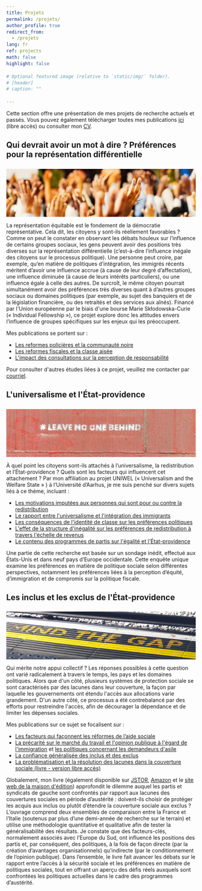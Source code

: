 ```yaml
---
title: Projets
permalink: /projets/
author_profile: true
redirect_from:
  - /projets
lang: fr
ref: projects
math: false
highlight: false

# Optional featured image (relative to `static/img/` folder).
# [header]
# caption: ""

---
```


Cette section offre une présentation de mes projets de recherche actuels et passés. Vous pouvez également télécharger toutes mes publications [ici](https://anthonykevins.github.io/fr/publications/) (libre accès) ou consulter mon [CV](https://anthonykevins.github.io/files/CV_fr.pdf).

## Qui devrait avoir un mot à dire ? Préférences pour la représentation différentielle

<img style="margin-top: 0.5rem; margin-bottom: 0rem" align="top" src="consultation_heading.webp" title="Photo of raised hands, courtesy of Jaime Lopes on Unsplash"/>

La représentation équitable est le fondement de la démocratie représentative. Cela dit, les citoyens y sont-ils réellement favorables ? Comme on peut le constater en observant les débats houleux sur l’influence de certains groupes sociaux, les gens peuvent avoir des positions très diverses sur la représentation différentielle (c’est-à-dire l’influence inégale des citoyens sur le processus politique). Une personne peut croire, par exemple, qu’en matière de politiques d’intégration, les immigrés récents méritent d’avoir une influence accrue (à cause de leur degré d’affectation), une influence diminuée (à cause de leurs intérêts particuliers), ou une influence égale à celle des autres. De surcroît, le même citoyen pourrait simultanément avoir des préférences très diverses quant à d’autres groupes sociaux ou domaines politiques (par exemple, au sujet des banquiers et de la législation financière, ou des retraités et des services aux aînés). Financé par l'Union européenne par le biais d'une bourse Marie Skłodowska-Curie (« Individual Fellowship »), ce projet explore donc les attitudes envers l’influence de groupes spécifiques sur les enjeux qui les préoccupent.

Mes publications se portent sur :

-   [Les reformes policières et la communauté noire](https://onlinelibrary.wiley.com/doi/epdf/10.1111/pops.12688) 
-   [Les reformes fiscales et la classe aisée](https://journals.sagepub.com/doi/pdf/10.1177/0032321720956327)
-   [L'impact des consultations sur la perception de responsabilité](https://doi.org/10.1007/s11109-021-09751-5)

Pour consulter d'autres études liées à ce projet, veuillez me contacter par [courriel](mailto:a.kevins@lboro.ac.uk).

## L'universalisme et l'État-providence

<img style="margin-top: 0.5rem; margin-bottom: 0rem" align="top" src="universalism_heading.webp" title="Photo of graffiti, courtesy of Etienne Girardet on Unsplash"/>

À quel point les citoyens sont-ils attachés à l’universalisme, la redistribution et l’État-providence ? Quels sont les facteurs qui influencent cet attachement ? Par mon affiliation au projet UNIWEL (« Universalism and the Welfare State » ) à l’Université d’Aarhus, je me suis penché sur divers sujets liés à ce thème, incluant :

-   [Les motivations imputées aux personnes qui sont pour ou contre la redistribution](https://www.cambridge.org/core/services/aop-cambridge-core/content/view/D2DC2B5761B7474254AB8BEC75CF9B0D/S0047279419000175a.pdf/motive_attribution_and_the_moral_politics_of_the_welfare_state.pdf)
-   [Le rapport entre l'universalisme et l'intégration des immigrants](https://repository.lboro.ac.uk/articles/journal_contribution/The_effects_of_welfare_state_universalism_on_migrant_integration/9976226)
-   [Les conséquences de l'identité de classe sur les préférences politiques](https://repository.lboro.ac.uk/articles/journal_contribution/The_illusion_of_class_in_welfare_state_politics_/9976223)
-   [L'effet de la structure d'inégalité sur les préférences de redistribution à travers l'échelle de revenus](https://repository.lboro.ac.uk/articles/journal_contribution/Yardsticks_of_inequality_Preferences_for_redistribution_in_advanced_democracies/9976232)
-   [Le contenu des programmes de partis sur l'égalité et l'État-providence](https://repository.lboro.ac.uk/articles/journal_contribution/Peeping_at_the_corpus_What_is_really_going_on_behind_the_equality_and_welfare_items_of_the_Manifesto_project_/9976253)

Une partie de cette recherche est basée sur un sondage inédit, effectué aux États-Unis et dans neuf pays d’Europe occidentale. Cette enquête unique examine les préférences en matière de politique sociale selon différentes perspectives, notamment les préférences liées à la perception d’équité, d’immigration et de compromis sur la politique fiscale.

## Les inclus et les exclus de l'État-providence

<img style="margin-top: 0.5rem; margin-bottom: 0rem" align="top" src="dualism_heading.webp" title="Photo of a station platform, courtesy of Suad Kamardeen on Unsplash"/>

Qui mérite notre appui collectif ? Les réponses possibles à cette question ont varié radicalement à travers le temps, les pays et les domaines politiques. Alors que d'un côté, plusieurs systèmes de protection sociale se sont caractérisés par des lacunes dans leur couverture, la façon par laquelle les gouvernements ont étendu l'accès aux allocations varie grandement. D'un autre côté, ce processus a été contrebalancé par des efforts pour restreindre l'accès, afin de décourager la dépendance et de limiter les dépenses sociales.

Mes publications sur ce sujet se focalisent sur :

-   [Les facteurs qui façonnent les réformes de l’aide sociale](https://repository.lboro.ac.uk/articles/journal_contribution/Political_actors_public_opinion_and_the_extension_of_welfare_coverage/9976259)
-   [La précarité sur le marché du travail et l'opinion publique à l'égard de l'immigration](https://repository.lboro.ac.uk/articles/journal_contribution/Immigrant_sentiment_and_labour_market_vulnerability_economic_perceptions_of_immigration_in_dualized_labour_markets/9976301) et [les politiques concernant les demandeurs d'asile](https://anthonykevins.github.io/files/Asylum_Seekers.pdf)
-   [La confiance généralisée des inclus et des exclus](https://repository.lboro.ac.uk/articles/journal_contribution/Dualized_trust_risk_social_trust_and_the_welfare_state/9976265) 
-   [La problématisation et la résolution des lacunes dans la couverture sociale (livre - version libre accès)](https://repository.lboro.ac.uk/articles/book/Expanding_welfare_in_an_age_of_austerity_Increasing_protection_in_an_unprotected_world/9994709)
  
Globalement, mon livre (également disponible sur [JSTOR](https://www.jstor.org/stable/j.ctt20krz5m), [Amazon](https://smile.amazon.com/Expanding-Welfare-Age-Austerity-Unprotected/dp/9462980217) et le [site web de la maison d'édition](https://www.aup.nl/en/book/9789462980211/expanding-welfare-in-an-age-of-austerity)) approfondit le dilemme auquel les partis et syndicats de gauche sont confrontés par rapport aux lacunes des couvertures sociales en période d’austérité : doivent-ils choisir de protéger les acquis aux inclus ou plutôt d’étendre la couverture sociale aux exclus ? L’ouvrage comprend deux ensembles de comparaison entre la France et l’Italie (soutenus par plus d’une demi-année de recherche sur le terrain) et utilise une méthodologie quantitative et qualitative afin de tester la généralisabilité des résultats. Je constate que des facteurs-clés, normalement associés avec l’Europe du Sud, ont influencé les positions des partis et, par conséquent, des politiques, à la fois de façon directe (par la création d’avantages organisationnels) qu’indirecte (par le conditionnement de l’opinion publique). Dans l’ensemble, le livre fait avancer les débats sur le rapport entre l’accès à la sécurité sociale et les préférences en matière de politiques sociales, tout en offrant un aperçu des défis réels auxquels sont confrontées les politiques actuelles dans le cadre des programmes d’austérité.
